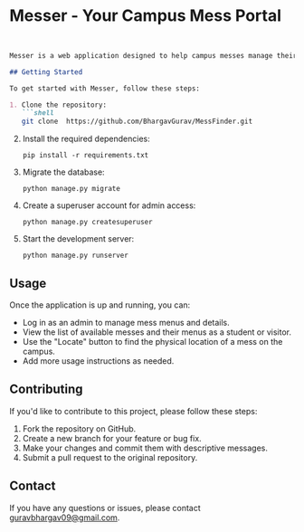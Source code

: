 # Messer - Your Campus Mess Portal
```markdown


Messer is a web application designed to help campus messes manage their menus and allow students and visitors to easily access information about available food options.

## Getting Started

To get started with Messer, follow these steps:

1. Clone the repository:
   ```shell
   git clone  https://github.com/BhargavGurav/MessFinder.git
   ```

2. Install the required dependencies:
   ```shell
   pip install -r requirements.txt
   ```

3. Migrate the database:
   ```shell
   python manage.py migrate
   ```

4. Create a superuser account for admin access:
   ```shell
   python manage.py createsuperuser
   ```

5. Start the development server:
   ```shell
   python manage.py runserver
   ```

## Usage

Once the application is up and running, you can:

- Log in as an admin to manage mess menus and details.
- View the list of available messes and their menus as a student or visitor.
- Use the "Locate" button to find the physical location of a mess on the campus.
- Add more usage instructions as needed.

## Contributing

If you'd like to contribute to this project, please follow these steps:

1. Fork the repository on GitHub.
2. Create a new branch for your feature or bug fix.
3. Make your changes and commit them with descriptive messages.
4. Submit a pull request to the original repository.


## Contact

If you have any questions or issues, please contact guravbhargav09@gmail.com.
```




